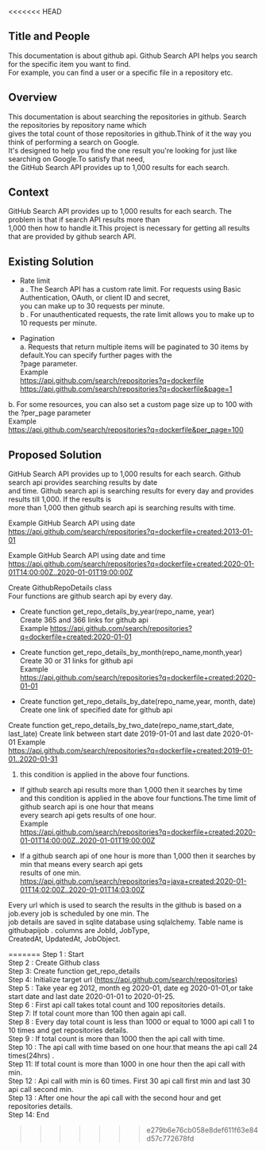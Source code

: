<<<<<<< HEAD
## Title and People    

This documentation is about github api. Github  Search API helps you search for the specific item you want to find.    
For example, you can find a user or a specific file in a repository etc.     
 
## Overview   
This documentation is about searching the repositories in github. Search the repositories by repository name which     
gives the total count of those repositories in github.Think of it the way you think of performing a search on Google.    
It's designed to help you find the one result you're looking for just like searching on Google.To satisfy that need,    
the GitHub Search API provides up to 1,000 results for each search.     

## Context   
GitHub Search API provides up to 1,000 results for each search. The problem is that if search API results more than     
1,000 then how to handle it.This project is necessary for getting all results that are provided by github search API.   

## Existing Solution 

- Rate limit       
a . The Search API has a custom rate limit. For requests using Basic Authentication, OAuth,   or client ID and secret,   
you can make up to 30 requests per minute.   
b . For unauthenticated requests, the rate limit allows you to make up to 10 requests per minute.   
  
- Pagination   
a.  Requests that return multiple items will be paginated to 30 items by default.You can specify further pages with the  
?page parameter.   
Example    
https://api.github.com/search/repositories?q=dockerfile    
https://api.github.com/search/repositories?q=dockerfile&page=1      

b. For some resources, you can also set a custom page size up to 100 with the ?per_page parameter    
Example   
https://api.github.com/search/repositories?q=dockerfile&per_page=100    

## Proposed Solution   
GitHub Search API provides up to 1,000 results for each search.  Github search api provides searching results by date   
and time. Github search api is searching results for every day and  provides results till  1,000. If the results is    
more than 1,000 then github search api is searching results with time.     

Example GitHub Search API using date   
https://api.github.com/search/repositories?q=dockerfile+created:2013-01-01    
 
Example GitHub Search API using date and time    
https://api.github.com/search/repositories?q=dockerfile+created:2020-01-01T14:00:00Z..2020-01-01T19:00:00Z     

Create GithubRepoDetails class  
Four functions are  github search api by every day.    
- Create function get_repo_details_by_year(repo_name, year)     
Create 365 and 366 links for github api    
Example
https://api.github.com/search/repositories?q=dockerfile+created:2020-01-01   
    
- Create function get_repo_details_by_month(repo_name,month,year)     
Create 30 or 31 links for github api   
Example     
https://api.github.com/search/repositories?q=dockerfile+created:2020-01-01   

- Create function get_repo_details_by_date(repo_name,year, month, date)    
Create one link of specified date  for github api   

Create function get_repo_details_by_two_date(repo_name,start_date, last_late) 
Create link between start date 2019-01-01  and last date 2020-01-01 
Example   
https://api.github.com/search/repositories?q=dockerfile+created:2019-01-01..2020-01-31  

1. this condition is applied in the above four functions.    
- If github search api results more than 1,000 then it searches by time   
and  this condition is applied in the above four functions.The time limit of github search api is one hour that means    
every search api gets results of one hour.    
Example    
https://api.github.com/search/repositories?q=dockerfile+created:2020-01-01T14:00:00Z..2020-01-01T19:00:00Z      

- If a github search api of one hour is more than 1,000 then it searches by min that means every search api gets    
results of one min.    
https://api.github.com/search/repositories?q=java+created:2020-01-01T14:02:00Z..2020-01-01T14:03:00Z   
   
Every url which is used to search the results in the github is based on a job.every job is scheduled by one min. The    
job details are saved in sqlite database using sqlalchemy. Table name is githubapijob . columns are JobId, JobType,     
CreatedAt, UpdatedAt,  JobObject.    
 
    

=======
Step 1 : Start     
Step 2 : Create Github class   
Step 3: Create function get_repo_details   
Step 4: Initialize  target url (https://api.github.com/search/repositories)    
Step 5 : Take  year eg 2012, month eg 2020-01, date eg 2020-01-01,or take start date and last date 2020-01-01 to 2020-01-25.     
Step 6  : First api call takes total count and 100 repositories details.    
Step 7: If total count more than 100 then again api call.    
Step 8 : Every day total count is less than 1000 or equal to 1000 api call 1 to 10 times and  get repositories details.       
Step 9 : If total count is more than 1000 then the api call with time.    
Step 10 : The api call with time based on one hour.that means the api call 24 times(24hrs) .    
Step 11: If total count is more than 1000 in one hour then the api call with min.    
Step 12 :  Api call with min is 60 times. First 30 api call first min and last 30 api call second min.    
Step 13 : After one hour the api call with the second hour and get repositories details.    
Step 14:  End   
 
>>>>>>> e279b6e76cb058e8def611f63e84d57c772678fd
